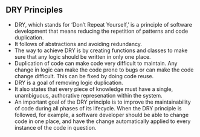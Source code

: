 ## DRY Principles

- DRY, which stands for ‘Don’t Repeat Yourself,’ is a principle of software development that means reducing the repetition of patterns and code duplication.
- It follows of abstractions and avoiding redundancy.
- The way to achieve DRY is by creating functions and classes to make sure that any logic should be written in only one place.
- Duplication of code can make code very difficult to maintain. Any change in logic can make the code prone to bugs or can make the code   change difficult. This can be fixed by doing code reuse.
- DRY is a goal of removing logic duplication.
- It also states that every piece of knowledge must have a single, unambiguous, authorative represenation within the system.
- An important goal of the DRY principle is to improve the maintainability of code during all phases of its lifecycle. When the DRY principle is followed, for example, a software developer should be able to change code in one place, and have the change automatically applied to every instance of the code in question. 
